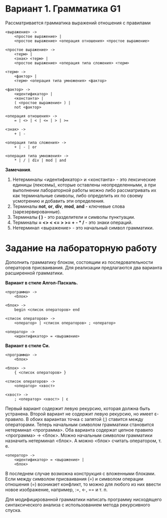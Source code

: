# Вариант 1. Грамматика G1

Рассматривается грамматика выражений отношения с правилами

```
<выражение> ->
    <простое выражение> | 
    <простое выражение> <операция отношения> <простое выражение>
```
```
<простое выражение> ->
    <терм> | 
    <знак> <терм> | 
    <простое выражение> <операция типа сложения> <терм>
```
```
<терм> ->
    <фактор> | 
    <терм> <операция типа умножения> <фактор>
```
```
<фактор> ->
    <идентификатор> | 
    <константа> | 
    ( <простое выражение> ) | 
    not <фактор>
```
```
<операция отношения> ->
    = | <> | < | <= | > | >=
```
```
<знак> ->
    + | -
```
```
<операция типа сложения> ->
    + | - | or
```
```
<операция типа умножения> ->
    * | / | div | mod | and
```
**Замечания**.
1. Нетерминалы <идентификатор> и <константа> - это лексические единицы (лексемы), которые
оставлены неопределенными, а при выполнении лабораторной работы можно либо рассматривать их
как терминальные символы, либо определить их по своему усмотрению и добавить эти определения.
2. Терминалы **not**, **or**, **div**, **mod**, **and** - ключевые слова (зарезервированные).
3. Терминалы **( )** - это разделители и символы пунктуации.
4. Терминалы **= <> < <= > >= + - * /** - это знаки операций.
5. Нетерминал <выражение> - это начальный символ грамматики.

# Задание на лабораторную работу

Дополнить грамматику блоком, состоящим из последовательности операторов присваивания. Для реализации
предлагаются два варианта расширенной грамматики.

**Вариант в стиле Алгол-Паскаль.**

```
<программа> ->
    <блок>
```
```
<блок> ->
    begin <список операторов> end
```
```
<список операторов> ->
    <оператор> | <список операторов> ; <оператор>
```
```
<оператор> ->
    <идентификатор> = <выражение>
```

**Вариант в стиле Си.**

```
<программа> ->
    <блок>
```
```
<блок> ->
    { <список операторов> }
```
```
<список операторов> ->
    <оператор> <хвост>
```
```
<хвост> ->
    ; <оператор> <хвост> | ε
```

Первый вариант содержит левую рекурсию, которая должна быть устранена. Второй вариант не содержит
левую рекурсию, но имеет ε-правило. В обоих вариантах точка с запятой (;) ставится между операторами.
Теперь начальным символом грамматики становится нетерминал <программа>. Оба варианта содержат
цепное правило <программа> -> <блок>. Можно начальным символом грамматики назначить нетерминал
<блок>. А можно <блок> считать оператором, т. е.

```
<оператор> ->
    <идентификатор> = <выражение> |
    <блок>
```

В последнем случае возможна конструкция с вложенными блоками. Если между символом присваивания (=) и
символом операции отношения (=) возникает конфликт, то можно для любого из них ввести новое
изображение, например, :=, <-, == и т. п.

Для модифицированной грамматики написать программу нисходящего синтаксического анализа с
использованием метода рекурсивного спуска.